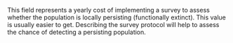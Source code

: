 This field represents a yearly cost of implementing a survey to assess whether the population is locally persisting (functionally extinct). This value is usually easier to get.
Describing the survey protocol will help to assess the chance of detecting a persisting population.
